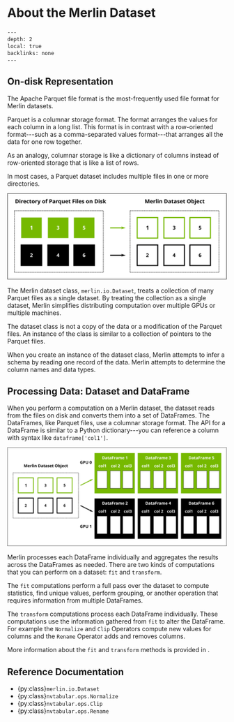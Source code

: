 # About the Merlin Dataset

```{contents}
---
depth: 2
local: true
backlinks: none
---
```

## On-disk Representation

The Apache Parquet file format is the most-frequently used file format for Merlin datasets.

Parquet is a columnar storage format.
The format arranges the values for each column in a long list.
This format is in contrast with a row-oriented format---such as a comma-separated values format---that arranges all the data for one row together.

As an analogy, columnar storage is like a dictionary of columns instead of row-oriented storage that is like a list of rows.

In most cases, a Parquet dataset includes multiple files in one or more directories.

![The Merlin dataset class can read a directory of Parquet files for data access.](../images/parquet_and_dataset.svg)

The Merlin dataset class, `merlin.io.Dataset`, treats a collection of many Parquet files as a single dataset.
By treating the collection as a single dataset, Merlin simplifies distributing computation over multiple GPUs or multiple machines.

The dataset class is not a copy of the data or a modification of the Parquet files.
An instance of the class is similar to a collection of pointers to the Parquet files.

When you create an instance of the dataset class, Merlin attempts to infer a schema by reading one record of the data.
Merlin attempts to determine the column names and data types.

## Processing Data: Dataset and DataFrame

When you perform a computation on a Merlin dataset, the dataset reads from the files on disk and converts them into a set of DataFrames.
The DataFrames, like Parquet files, use a columnar storage format.
The API for a DataFrame is similar to a Python dictionary---you can reference a column with syntax like `dataframe['col1']`.

![A Merlin dataset reads data from disk and becomes several DataFrames.](../images/dataset_and_dataframe.svg)

Merlin processes each DataFrame individually and aggregates the results across the DataFrames as needed.
There are two kinds of computations that you can perform on a dataset: `fit` and `transform`.

The `fit` computations perform a full pass over the dataset to compute statistics, find unique values, perform grouping, or another operation that requires information from multiple DataFrames.

The `transform` computations process each DataFrame individually.
These computations use the information gathered from `fit` to alter the DataFrame.
For example the `Normalize` and `Clip` Operators compute new values for columns and the `Rename` Operator adds and removes columns.

More information about the `fit` and `transform` methods is provided in [](./about-operators.md).

## Reference Documentation

- {py:class}`merlin.io.Dataset`
- {py:class}`nvtabular.ops.Normalize`
- {py:class}`nvtabular.ops.Clip`
- {py:class}`nvtabular.ops.Rename`